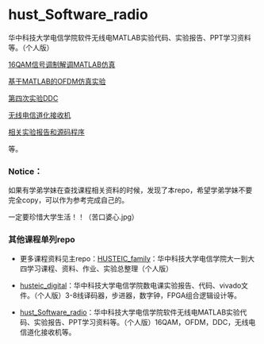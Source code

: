 # hust_Software_radio
华中科技大学电信学院软件无线电MATLAB实验代码、实验报告、PPT学习资料等。（个人版）

[16QAM信号调制解调MATLAB仿真](./第一次实验16QAM)

[基于MATLAB的OFDM仿真实验](./第三次实验OFDM)

[第四次实验DDC](./第四次实验DDC)

[无线电信道化接收机](./实验二无线电信道化接收机)

[相关实验报告和源码程序](1软件无线电实验报告)

等。



### Notice：

如果有学弟学妹在查找课程相关资料的时候，发现了本repo，希望学弟学妹不要完全copy，可以作为参考完成自己的。

一定要珍惜大学生活！！（苦口婆心.jpg）



### 其他课程单列repo

- 更多课程资料见主repo：[HUSTEIC_family](https://github.com/sailaoda/HUSTEIC_family.git)：华中科技大学电信学院大一到大四学习课程、资料、作业、实验总整理（个人版）

- [husteic_digital](https://github.com/sailaoda/husteic_digital.git)：华中科技大学电信学院数电课实验报告、代码、vivado文件。（个人版）3-8线译码器，步进器，数字钟，FPGA组合逻辑设计等。

- [hust_Software_radio](https://github.com/sailaoda/hust_Software_radio.git)：华中科技大学电信学院软件无线电MATLAB实验代码、实验报告、PPT学习资料等。（个人版）16QAM，OFDM，DDC，无线电信道化接收机等。
